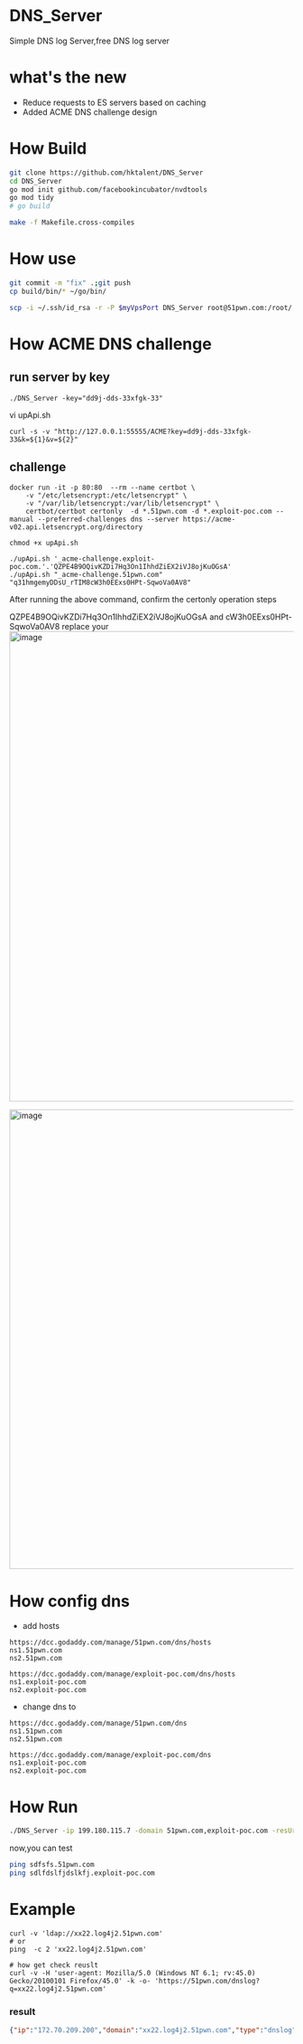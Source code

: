 # DNS_Server
Simple DNS log Server,free DNS log server

# what's the new
- Reduce requests to ES servers based on caching
- Added ACME DNS challenge design

# How Build
```bash
git clone https://github.com/hktalent/DNS_Server
cd DNS_Server
go mod init github.com/facebookincubator/nvdtools
go mod tidy
# go build

make -f Makefile.cross-compiles

```
# How use
```bash
git commit -m "fix" .;git push
cp build/bin/* ~/go/bin/

scp -i ~/.ssh/id_rsa -r -P $myVpsPort DNS_Server root@51pwn.com:/root/
```

# How ACME DNS challenge
## run server by key
```
./DNS_Server -key="dd9j-dds-33xfgk-33"
```
vi upApi.sh
```
curl -s -v "http://127.0.0.1:55555/ACME?key=dd9j-dds-33xfgk-33&k=${1}&v=${2}"
```
## challenge
```
docker run -it -p 80:80  --rm --name certbot \
    -v "/etc/letsencrypt:/etc/letsencrypt" \
    -v "/var/lib/letsencrypt:/var/lib/letsencrypt" \
    certbot/certbot certonly  -d *.51pwn.com -d *.exploit-poc.com --manual --preferred-challenges dns --server https://acme-v02.api.letsencrypt.org/directory

chmod +x upApi.sh

./upApi.sh '_acme-challenge.exploit-poc.com.'.'QZPE4B9OQivKZDi7Hq3On1IhhdZiEX2iVJ8ojKuOGsA'
./upApi.sh "_acme-challenge.51pwn.com" "q31hmgemyDDsU_rTIM8cW3h0EExs0HPt-SqwoVa0AV8"
```
After running the above command, confirm the certonly operation steps

QZPE4B9OQivKZDi7Hq3On1IhhdZiEX2iVJ8ojKuOGsA and cW3h0EExs0HPt-SqwoVa0AV8 replace your
<img width="832" alt="image" src="https://user-images.githubusercontent.com/18223385/164650694-b35d3e6d-6b8b-4f01-b8c2-9d54269fd53c.png">

<img width="813" alt="image" src="https://user-images.githubusercontent.com/18223385/164650641-cabde872-e7df-4a66-b55e-92a95103e24b.png">

# How config dns
- add  hosts
```
https://dcc.godaddy.com/manage/51pwn.com/dns/hosts
ns1.51pwn.com
ns2.51pwn.com

https://dcc.godaddy.com/manage/exploit-poc.com/dns/hosts
ns1.exploit-poc.com
ns2.exploit-poc.com
```
- change dns to
```
https://dcc.godaddy.com/manage/51pwn.com/dns
ns1.51pwn.com
ns2.51pwn.com

https://dcc.godaddy.com/manage/exploit-poc.com/dns
ns1.exploit-poc.com
ns2.exploit-poc.com
```

# How Run
```bash
./DNS_Server -ip 199.180.115.7 -domain 51pwn.com,exploit-poc.com -resUrl http://127.0.0.1:9999

```
now,you can test
```bash
ping sdfsfs.51pwn.com
ping sdlfdslfjdslkfj.exploit-poc.com

```
# Example
```
curl -v 'ldap://xx22.log4j2.51pwn.com'
# or 
ping  -c 2 'xx22.log4j2.51pwn.com'

# how get check reuslt
curl -v -H 'user-agent: Mozilla/5.0 (Windows NT 6.1; rv:45.0) Gecko/20100101 Firefox/45.0' -k -o- 'https://51pwn.com/dnslog?q=xx22.log4j2.51pwn.com'
```
### result
```json
{"ip":"172.70.209.200","domain":"xx22.log4j2.51pwn.com","type":"dnslog","date":"2022-01-23 05:19:53"}                                                                                             
```
